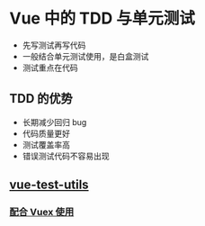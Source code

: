# Vue 中的 TDD 与单元测试
- 先写测试再写代码
- 一般结合单元测试使用，是白盒测试
- 测试重点在代码

## TDD 的优势
- 长期减少回归 bug
- 代码质量更好
- 测试覆盖率高
- 错误测试代码不容易出现

## [vue-test-utils](https://vue-test-utils.vuejs.org/zh/)
### [配合 Vuex 使用](https://vue-test-utils.vuejs.org/zh/guides/using-with-vuex.html)
